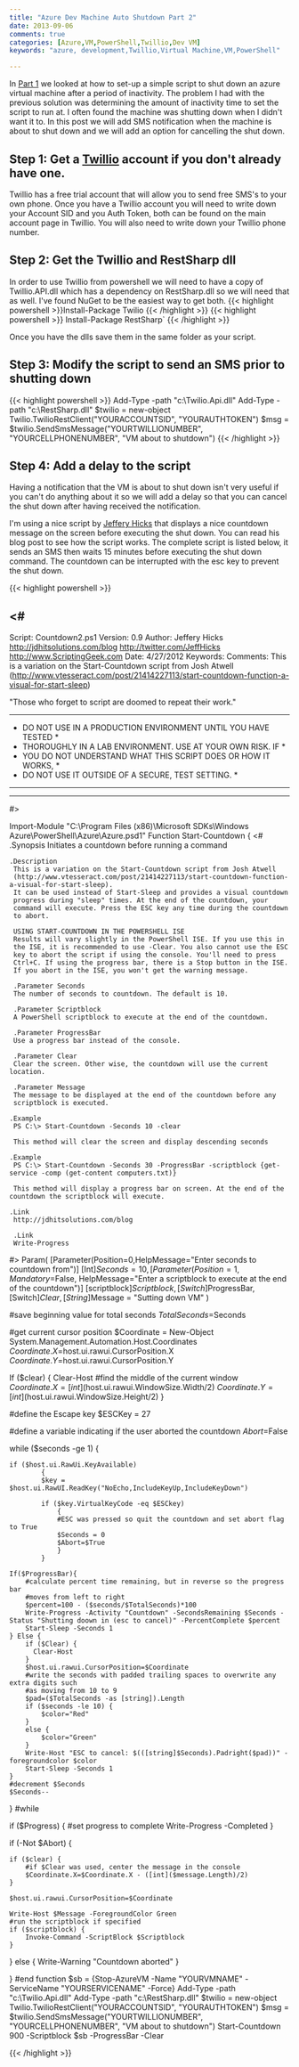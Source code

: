 ```yaml
---
title: "Azure Dev Machine Auto Shutdown Part 2"
date: 2013-09-06
comments: true
categories: [Azure,VM,PowerShell,Twillio,Dev VM]
keywords: "azure, development,Twillio,Virtual Machine,VM,PowerShell"

---
```

In [Part 1](/blog/2013/09/03/auto-shutdown-for-windows-azure-vm/) we looked at how to set-up a simple script to shut down an azure virtual machine after a period of inactivity.  The problem I had with the previous solution was determining the amount of inactivity time to set the script to run at.  I often found the machine was shutting down when I didn't want it to.  In this post we will add SMS notification when the machine is about to shut down and we will add an option for cancelling the shut down.
 <!-- more -->
## Step 1: Get a [Twillio](https://www.twilio.com/user/account) account if you don't already have one.
Twillio has a free trial account that will allow you to send free SMS's to your own phone.  Once you have a Twillio account you will need to write down your Account SID and you Auth Token, both can be found on the main account page in Twillio.  You will also need to write down your Twillio phone number.

## Step 2: Get the Twillio and RestSharp dll
In order to use Twillio from powershell we will need to have a copy of  Twillio.API.dll which has a dependency on  RestSharp.dll so we will need that as well.  I've found NuGet to be the easiest way to get both.
{{< highlight powershell >}}Install-Package Twilio
{{< /highlight >}}
{{< highlight powershell >}}
Install-Package RestSharp`
{{< /highlight >}}

Once you have the dlls save them in the same folder as your script.

## Step 3: Modify the script to send an SMS prior to shutting down
{{< highlight powershell >}}
Add-Type -path "c:\Twilio.Api.dll"
Add-Type -path "c:\RestSharp.dll"
$twilio = new-object Twilio.TwilioRestClient("YOURACCOUNTSID", "YOURAUTHTOKEN")
$msg = $twilio.SendSmsMessage("YOURTWILLIONUMBER", "YOURCELLPHONENUMBER", "VM about to shutdown")
{{< /highlight >}}
    
   
## Step 4: Add a delay to the script
Having a notification that the VM is about to shut down isn't very useful if you can't do anything about it so we will add a delay so that you can cancel the shut down after having received the notification.

I'm using a nice script by [Jeffery Hicks](http://jdhitsolutions.com/blog/2012/04/friday-fun-powershell-countdown/) that displays a nice countdown message on the screen before executing the shut down.  You can read his blog post to see how the script works.  The complete script is listed below, it sends an SMS then waits 15 minutes before executing the shut down command. The countdown can be interrupted with the esc key to prevent the shut down.

{{< highlight powershell >}}

<#
 -----------------------------------------------------------------------------
 Script: Countdown2.ps1
 Version: 0.9
 Author: Jeffery Hicks
    http://jdhitsolutions.com/blog
    http://twitter.com/JeffHicks
    http://www.ScriptingGeek.com
 Date: 4/27/2012
 Keywords:
 Comments:
 This is a variation on the Start-Countdown script from Josh Atwell
 (http://www.vtesseract.com/post/21414227113/start-countdown-function-a-visual-for-start-sleep)

 "Those who forget to script are doomed to repeat their work."

  ****************************************************************
  * DO NOT USE IN A PRODUCTION ENVIRONMENT UNTIL YOU HAVE TESTED *
  * THOROUGHLY IN A LAB ENVIRONMENT. USE AT YOUR OWN RISK.  IF   *
  * YOU DO NOT UNDERSTAND WHAT THIS SCRIPT DOES OR HOW IT WORKS, *
  * DO NOT USE IT OUTSIDE OF A SECURE, TEST SETTING.             *
  ****************************************************************
 -----------------------------------------------------------------------------
 #>
 
Import-Module "C:\Program Files (x86)\Microsoft SDKs\Windows Azure\PowerShell\Azure\Azure.psd1"
Function Start-Countdown {
<#
	.Synopsis
	 Initiates a countdown before running a command
    
    .Description  
     This is a variation on the Start-Countdown script from Josh Atwell
     (http://www.vtesseract.com/post/21414227113/start-countdown-function-a-visual-for-start-sleep). 
     It can be used instead of Start-Sleep and provides a visual countdown 
     progress during "sleep" times. At the end of the countdown, your 
     command will execute. Press the ESC key any time during the countdown
     to abort. 
     
     USING START-COUNTDOWN IN THE POWERSHELL ISE
     Results will vary slightly in the PowerShell ISE. If you use this in
     the ISE, it is recommended to use -Clear. You also cannot use the ESC
     key to abort the script if using the console. You'll need to press
     Ctrl+C. If using the progress bar, there is a Stop button in the ISE.
     If you abort in the ISE, you won't get the warning message.
     
     .Parameter Seconds
     The number of seconds to countdown. The default is 10.
     
     .Parameter Scriptblock
     A PowerShell scriptblock to execute at the end of the countdown.
     
     .Parameter ProgressBar
     Use a progress bar instead of the console.
     
     .Parameter Clear
     Clear the screen. Other wise, the countdown will use the current location.
     
     .Parameter Message
     The message to be displayed at the end of the countdown before any
     scriptblock is executed.
     	 
	.Example
	 PS C:\> Start-Countdown -Seconds 10 -clear
	 
	 This method will clear the screen and display descending seconds
	
	.Example
	 PS C:\> Start-Countdown -Seconds 30 -ProgressBar -scriptblock {get-service -comp (get-content computers.txt)}
	 
	 This method will display a progress bar on screen. At the end of the countdown the scriptblock will execute.
	 	 
	.Link
	 http://jdhitsolutions.com/blog
     
     .Link
     Write-Progress
	
#>
Param(
[Parameter(Position=0,HelpMessage="Enter seconds to countdown from")]
[Int]$Seconds = 10,
[Parameter(Position=1,Mandatory=$False,
HelpMessage="Enter a scriptblock to execute at the end of the countdown")]
[scriptblock]$Scriptblock,
[Switch]$ProgressBar,
[Switch]$Clear,
[String]$Message = "Sutting down VM"
)

#save beginning value for total seconds
$TotalSeconds=$Seconds

#get current cursor position
$Coordinate = New-Object System.Management.Automation.Host.Coordinates
$Coordinate.X=$host.ui.rawui.CursorPosition.X
$Coordinate.Y=$host.ui.rawui.CursorPosition.Y

If ($clear) {
    Clear-Host
    #find the middle of the current window
    $Coordinate.X=[int]($host.ui.rawui.WindowSize.Width/2)
    $Coordinate.Y=[int]($host.ui.rawui.WindowSize.Height/2)
}

#define the Escape key
$ESCKey = 27

#define a variable indicating if the user aborted the countdown
$Abort=$False

while ($seconds -ge 1) {

    if ($host.ui.RawUi.KeyAvailable)
    		{
    		$key = $host.ui.RawUI.ReadKey("NoEcho,IncludeKeyUp,IncludeKeyDown")

    		if ($key.VirtualKeyCode -eq $ESCkey)
    			{
                #ESC was pressed so quit the countdown and set abort flag to True
    			$Seconds = 0
                $Abort=$True 
    			}
    		}

    If($ProgressBar){
        #calculate percent time remaining, but in reverse so the progress bar
        #moves from left to right
        $percent=100 - ($seconds/$TotalSeconds)*100
    	Write-Progress -Activity "Countdown" -SecondsRemaining $Seconds -Status "Shutting doown in (esc to cancel)" -PercentComplete $percent
    	Start-Sleep -Seconds 1
    } Else {
        if ($Clear) {
          Clear-Host
        } 
        $host.ui.rawui.CursorPosition=$Coordinate
        #write the seconds with padded trailing spaces to overwrite any extra digits such
        #as moving from 10 to 9
        $pad=($TotalSeconds -as [string]).Length
        if ($seconds -le 10) {
            $color="Red"
        }
        else {
            $color="Green"
        }
        Write-Host "ESC to cancel: $(([string]$Seconds).Padright($pad))" -foregroundcolor $color
    	Start-Sleep -Seconds 1
    }
    #decrement $Seconds
    $Seconds--
} #while

if ($Progress) {
        #set progress to complete
        Write-Progress -Completed
    }

if (-Not $Abort) {
    
    if ($clear) {
        #if $Clear was used, center the message in the console
        $Coordinate.X=$Coordinate.X - ([int]($message.Length)/2)
    }

    $host.ui.rawui.CursorPosition=$Coordinate
    
    Write-Host $Message -ForegroundColor Green
    #run the scriptblock if specified
    if ($scriptblock) {    
        Invoke-Command -ScriptBlock $Scriptblock
    }
}
else {
    Write-Warning "Countdown aborted"
}

} #end function
$sb = {Stop-AzureVM -Name "YOURVMNAME" -ServiceName "YOURSERVICENAME" -Force}
 Add-Type -path "c:\Twilio.Api.dll"
    Add-Type -path "c:\RestSharp.dll"
    $twilio = new-object Twilio.TwilioRestClient("YOURACCOUNTSID", "YOURAUTHTOKEN")
    $msg = $twilio.SendSmsMessage("YOURTWILLIONUMBER", "YOURCELLPHONENUMBER", "VM about to shutdown")
Start-Countdown 900 -Scriptblock $sb -ProgressBar  -Clear


{{< /highlight >}}
